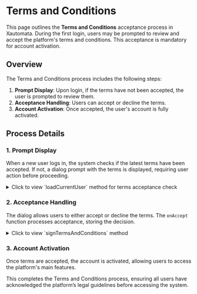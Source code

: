 # Terms and Conditions

This page outlines the **Terms and Conditions** acceptance process in Xautomata. During the first login, users may be prompted to review and accept the platform's terms and conditions. This acceptance is mandatory for account activation.

## Overview

The Terms and Conditions process includes the following steps:
1. **Prompt Display**: Upon login, if the terms have not been accepted, the user is prompted to review them.
2. **Acceptance Handling**: Users can accept or decline the terms.
3. **Account Activation**: Once accepted, the user's account is fully activated.

## Process Details

### 1. Prompt Display

When a new user logs in, the system checks if the latest terms have been accepted. If not, a dialog prompt with the terms is displayed, requiring user action before proceeding.
<details>
<summary>Click to view `loadCurrentUser` method for terms acceptance check</summary>

```typescript
// Code snippet from user store checking terms acceptance

async function loadCurrentUser(): Promise<void> {
  const currentUser = await Api.loadCurrentUser()

  if (currentUser.profile === 'sign_tc') {
    const onAccept = async (version: number) => {
      const signOptions = { isAccepted: true, version }
      await Api.signTermsAndConditions(signOptions)
    }
    uiStore.openDialog({
      component: shallowRef(TermsAndConditionsDialog),
      props: { isRefuseEnabled: true, onAccept }
    })
  }

  user.value = currentUser
}
```

</details>

### 2. Acceptance Handling

The dialog allows users to either accept or decline the terms. The `onAccept` function processes acceptance, storing the decision.


<details>
<summary>Click to view `signTermsAndConditions` method</summary>

```typescript
// Code snippet from Api.ts handling terms acceptance submission

async function signTermsAndConditions(
  options: SignTermsAndConditionsOptions
): Promise<void> {
  const data = {
    tc_version: options.version,
    accepted: options.isAccepted
  }

  await client.user_approved_or_declined_tc_login_current_user_terms_and_conditions_post(
    {},
    data
  )
}
```

</details>

### 3. Account Activation

Once terms are accepted, the account is activated, allowing users to access the platform's main features.

This completes the Terms and Conditions process, ensuring all users have acknowledged the platform’s legal guidelines before accessing the system.
